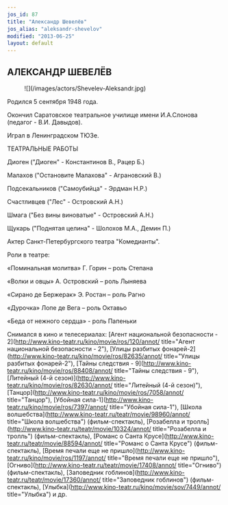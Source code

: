 ```yaml
---
jos_id: 87
title: "Александр Шевелёв"
jos_alias: "aleksandr-shevelov"
modified: "2013-06-25"
layout: default
---
```


## АЛЕКСАНДР ШЕВЕЛЁВ

<figure>
![](/images/actors/Shevelev-Aleksandr.jpg)
</figure>

Родился 5 сентября 1948 года.

Окончил Саратовское театральное училище имени И.А.Слонова (педагог - В.И. Давыдов).

Играл в Ленинградском ТЮЗе.

ТЕАТРАЛЬНЫЕ РАБОТЫ

Диоген ("Диоген" - Константинов В., Рацер Б.)

Малахов ("Остановите Малахова" - Аграновский В.)

Подсекальников ("Самоубийца" - Эрдман Н.Р.)

Счастливцев ("Лес" - Островский А.Н.)

Шмага ("Без вины виноватые" - Островский А.Н.)

Щукарь ("Поднятая целина" - Шолохов М.А., Демин П.)

Актер Санкт-Петербургского театра "Комедианты".

Роли в театре:

«Поминальная молитва» Г. Горин – роль Степана

«Волки и овцы» А. Островский – роль Лыняева

«Сирано де Бержерак» Э. Ростан – роль Рагно

«Дурочка» Лопе де Вега – роль Октавьо

«Беда от нежного сердца» - роль Папеньки

Снимался в кино и телесериалах: [Агент национальной безопасности - 2](http://www.kino-teatr.ru/kino/movie/ros/120/annot/ title="Агент национальной безопасности - 2"), [Улицы разбитых фонарей-2](http://www.kino-teatr.ru/kino/movie/ros/82635/annot/ title="Улицы разбитых фонарей-2"), [Тайны следствия - 9](http://www.kino-teatr.ru/kino/movie/ros/88408/annot/ title="Тайны следствия - 9"), [Литейный (4-й сезон)](http://www.kino-teatr.ru/kino/movie/ros/82630/annot/ title="Литейный (4-й сезон)"), [Танцор](http://www.kino-teatr.ru/kino/movie/ros/7058/annot/ title="Танцор"), [Убойная сила-1](http://www.kino-teatr.ru/kino/movie/ros/7397/annot/ title="Убойная сила-1"), [Школа волшебства](http://www.kino-teatr.ru/teatr/movie/98960/annot/ title="Школа волшебства") (фильм-спектакль), [Розабелла и тролль](http://www.kino-teatr.ru/teatr/movie/10324/annot/ title="Розабелла и тролль") (фильм-спектакль), [Романс о Санта Крусе](http://www.kino-teatr.ru/teatr/movie/88594/annot/ title="Романс о Санта Крусе") (фильм-спектакль), [Время печали еще не пришло](http://www.kino-teatr.ru/kino/movie/ros/1197/annot/ title="Время печали еще не пришло"), [Огниво](http://www.kino-teatr.ru/teatr/movie/17408/annot/ title="Огниво") (фильм-спектакль), [Заповедник гоблинов](http://www.kino-teatr.ru/teatr/movie/17360/annot/ title="Заповедник гоблинов") (фильм-спектакль), [Улыбка](http://www.kino-teatr.ru/kino/movie/sov/7449/annot/ title="Улыбка") и др.